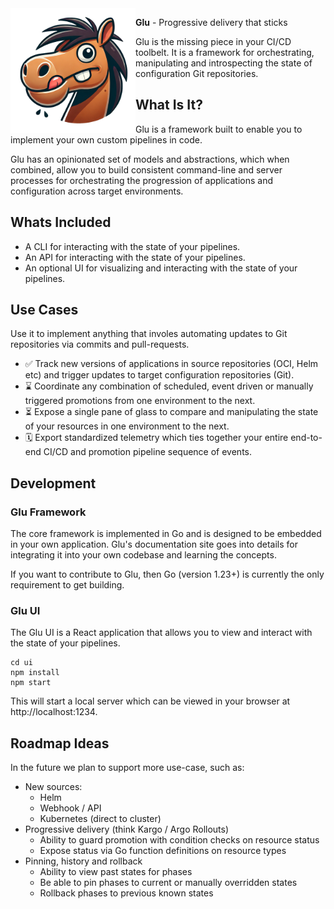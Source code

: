 <img align="left" src="./.github/images/stu.png" alt="Stu - The Glu mascot" width="200" />

**Glu** - Progressive delivery that sticks

Glu is the missing piece in your CI/CD toolbelt.
It is a framework for orchestrating, manipulating and introspecting the state of configuration Git repositories.

## What Is It?

Glu is a framework built to enable you to implement your own custom pipelines in code.

Glu has an opinionated set of models and abstractions, which when combined, allow you to build consistent command-line and server processes for orchestrating the progression of applications and configuration across target environments.

## Whats Included

- A CLI for interacting with the state of your pipelines.
- An API for interacting with the state of your pipelines.
- An optional UI for visualizing and interacting with the state of your pipelines.

## Use Cases

Use it to implement anything that involes automating updates to Git repositories via commits and pull-requests.

- ✅ Track new versions of applications in source repositories (OCI, Helm etc) and trigger updates to target configuration repositories (Git).
- ⌛️ Coordinate any combination of scheduled, event driven or manually triggered promotions from one environment to the next.
- ⏳ Expose a single pane of glass to compare and manipulating the state of your resources in one environment to the next.
- 🗓️ Export standardized telemetry which ties together your entire end-to-end CI/CD and promotion pipeline sequence of events.

## Development

### Glu Framework

The core framework is implemented in Go and is designed to be embedded in your own application.
Glu's documentation site goes into details for integrating it into your own codebase and learning the concepts.

If you want to contribute to Glu, then Go (version 1.23+) is currently the only requirement to get building.

### Glu UI

The Glu UI is a React application that allows you to view and interact with the state of your pipelines.

```
cd ui
npm install
npm start
```

This will start a local server which can be viewed in your browser at http://localhost:1234.

## Roadmap Ideas

In the future we plan to support more use-case, such as:

- New sources:
  - Helm
  - Webhook / API
  - Kubernetes (direct to cluster)
- Progressive delivery (think Kargo / Argo Rollouts)
  - Ability to guard promotion with condition checks on resource status
  - Expose status via Go function definitions on resource types
- Pinning, history and rollback
  - Ability to view past states for phases
  - Be able to pin phases to current or manually overridden states
  - Rollback phases to previous known states
